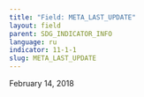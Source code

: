 ```yaml
---
title: "Field: META_LAST_UPDATE"
layout: field
parent: SDG_INDICATOR_INFO
language: ru
indicator: 11-1-1
slug: META_LAST_UPDATE
---
```

February 14, 2018